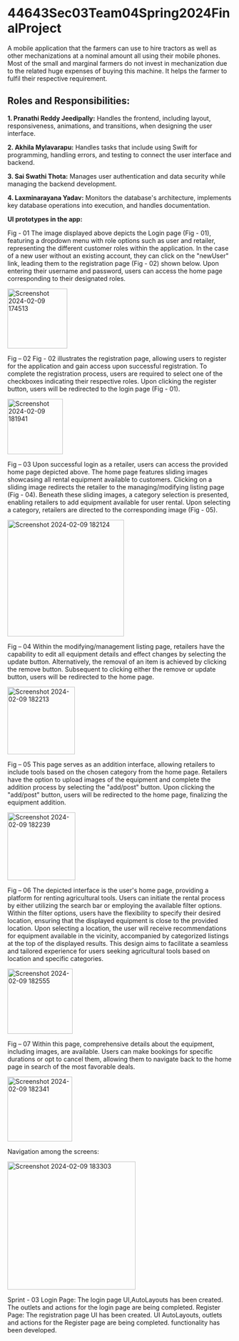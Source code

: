 # 44643Sec03Team04Spring2024FinalProject

A mobile application that the farmers can use to hire tractors as well as other mechanizations at a nominal amount all using their mobile phones. Most of the small and marginal farmers do not invest in mechanization due to the related huge expenses of buying this machine. It helps the farmer to fulfil their respective requirement.

## Roles and Responsibilities:

**1. Pranathi Reddy Jeedipally:** Handles the frontend, including layout, responsiveness, animations, and transitions, when designing the user interface.

**2. Akhila Mylavarapu:** Handles tasks that include using Swift for programming, handling errors, and testing to connect the user interface and backend.

**3. Sai Swathi Thota:** Manages user authentication and data security while managing the backend development.

**4. Laxminarayana Yadav:** Monitors the database's architecture, implements key database operations into execution, and handles documentation.

**UI prototypes in the app:**

Fig - 01
The image displayed above depicts the Login page (Fig - 01), featuring a dropdown menu with role options such as user and retailer, representing the different customer roles within the application.
In the case of a new user without an existing account, they can click on the "newUser" link, leading them to the registration page (Fig - 02) shown below.
Upon entering their username and password, users can access the home page corresponding to their designated roles.

<img width="134" alt="Screenshot 2024-02-09 174513" src="https://github.com/S567071/44643Sec03Team04Spring2024FinalProject/assets/142835935/68c2c2ac-99b9-4aee-ac54-2dbaf3c3d32f">

Fig – 02
Fig - 02 illustrates the registration page, allowing users to register for the application and gain access upon successful registration. 
To complete the registration process, users are required to select one of the checkboxes indicating their respective roles.
Upon clicking the register button, users will be redirected to the login page (Fig - 01).

<img width="124" alt="Screenshot 2024-02-09 181941" src="https://github.com/S567071/44643Sec03Team04Spring2024FinalProject/assets/142835935/c3b140bf-63ae-49e4-9819-9c06460b48ba">

 
Fig – 03
Upon successful login as a retailer, users can access the provided home page depicted above. The home page features sliding images showcasing all rental equipment available to customers.
Clicking on a sliding image redirects the retailer to the managing/modifying listing page (Fig - 04).
Beneath these sliding images, a category selection is presented, enabling retailers to add equipment available for user rental. Upon selecting a category, retailers are directed to the corresponding image (Fig - 05).

<img width="261" alt="Screenshot 2024-02-09 182124" src="https://github.com/S567071/44643Sec03Team04Spring2024FinalProject/assets/142835935/1a83d8c7-2d90-4a66-aad1-5a84cd140c30">

 
Fig – 04
Within the modifying/management listing page, retailers have the capability to edit all equipment details and effect changes by selecting the update button.
Alternatively, the removal of an item is achieved by clicking the remove button. Subsequent to clicking either the remove or update button, users will be redirected to the home page.

<img width="151" alt="Screenshot 2024-02-09 182213" src="https://github.com/S567071/44643Sec03Team04Spring2024FinalProject/assets/142835935/7a2b8c2a-9d37-4c4f-af8a-d7315f51bdf1">

 
Fig – 05
This page serves as an addition interface, allowing retailers to include tools based on the chosen category from the home page. 
Retailers have the option to upload images of the equipment and complete the addition process by selecting the "add/post" button. 
Upon clicking the "add/post" button, users will be redirected to the home page, finalizing the equipment addition.

<img width="152" alt="Screenshot 2024-02-09 182239" src="https://github.com/S567071/44643Sec03Team04Spring2024FinalProject/assets/142835935/dbd327ee-1257-4ff0-b57a-528aa21c793a">

Fig – 06
The depicted interface is the user's home page, providing a platform for renting agricultural tools. Users can initiate the rental process by either utilizing the search bar or employing the available filter options. Within the filter options, users have the flexibility to specify their desired location, ensuring that the displayed equipment is close to the provided location.
Upon selecting a location, the user will receive recommendations for equipment available in the vicinity, accompanied by categorized listings at the top of the displayed results. 
This design aims to facilitate a seamless and tailored experience for users seeking agricultural tools based on location and specific categories.

<img width="146" alt="Screenshot 2024-02-09 182555" src="https://github.com/S567071/44643Sec03Team04Spring2024FinalProject/assets/142835935/8c7b8d60-51a5-4f7d-b7b5-e70e95eaa370">


Fig – 07
Within this page, comprehensive details about the equipment, including images, are available. 
Users can make bookings for specific durations or opt to cancel them, allowing them to navigate back to the home page in search of the most favorable deals.

<img width="145" alt="Screenshot 2024-02-09 182341" src="https://github.com/S567071/44643Sec03Team04Spring2024FinalProject/assets/142835935/b7a8a037-adcc-49f4-8a3b-91298ec54921">


Navigation among the screens:

<img width="287" alt="Screenshot 2024-02-09 183303" src="https://github.com/S567071/44643Sec03Team04Spring2024FinalProject/assets/142835935/aeafb72a-56a6-4a8b-a183-beda59d50470">

Sprint - 03
Login Page: The login page UI,AutoLayouts has been created.
The outlets and actions for the login page are being completed.
Register Page: The registration page UI has been created. 
UI AutoLayouts, outlets and actions for the Register page are being completed. functionality has been developed.





